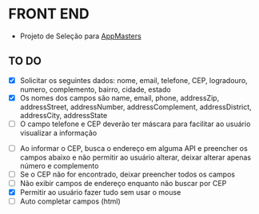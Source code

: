 # FRONT END
- Projeto de Seleção para [AppMasters](https://appmasters.io/pt/)

## TO DO
- [x] Solicitar os seguintes dados: nome, email, telefone, CEP, logradouro, numero, complemento, bairro, cidade, estado
- [x] Os nomes dos campos são name, email, phone, addressZip, addressStreet, addressNumber, addressComplement, addressDistrict, addressCity, addressState
- [ ] O campo telefone e CEP deverão ter máscara para facilitar ao usuário visualizar a informação
+ [ ] Ao informar o CEP, busca o endereço em alguma API e preencher os campos abaixo e não permitir ao usuário alterar, deixar alterar apenas número e complemento
+ [ ] Se o CEP não for encontrado, deixar preencher todos os campos
+ [ ] Não exibir campos de endereço enquanto não buscar por CEP
+ [x] Permitir ao usuário fazer tudo sem usar o mouse
+ [ ] Auto completar campos (html)